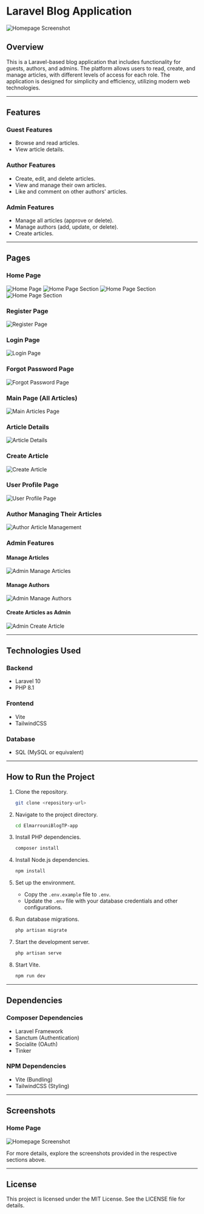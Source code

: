 # Laravel Blog Application

![Homepage Screenshot](./readme-imgs/image.png)

## Overview

This is a Laravel-based blog application that includes functionality for guests, authors, and admins. The platform allows users to read, create, and manage articles, with different levels of access for each role. The application is designed for simplicity and efficiency, utilizing modern web technologies.

---

## Features

### Guest Features

-   Browse and read articles.
-   View article details.

### Author Features

-   Create, edit, and delete articles.
-   View and manage their own articles.
-   Like and comment on other authors' articles.

### Admin Features

-   Manage all articles (approve or delete).
-   Manage authors (add, update, or delete).
-   Create articles.

---

## Pages

### Home Page

![Home Page](./readme-imgs/image.png)
![Home Page Section](./readme-imgs/image-1.png)
![Home Page Section](./readme-imgs/image-2.png)
![Home Page Section](./readme-imgs/image-3.png)

### Register Page

![Register Page](./readme-imgs/image-5.png)

### Login Page

![Login Page](./readme-imgs/image-4.png)

### Forgot Password Page

![Forgot Password Page](./readme-imgs/image-6.png)

### Main Page (All Articles)

![Main Articles Page](./readme-imgs/image-12.png)

### Article Details

![Article Details](./readme-imgs/image-11.png)

### Create Article

![Create Article](./readme-imgs/image-7.png)

### User Profile Page

![User Profile Page](./readme-imgs/image-8.png)

### Author Managing Their Articles

![Author Article Management](./readme-imgs/image-15.png)

### Admin Features

#### Manage Articles

![Admin Manage Articles](./readme-imgs/image-16.png)

#### Manage Authors

![Admin Manage Authors](./readme-imgs/image-13.png)

#### Create Articles as Admin

![Admin Create Article](./readme-imgs/image-14.png)

---

## Technologies Used

### Backend

-   Laravel 10
-   PHP 8.1

### Frontend

-   Vite
-   TailwindCSS

### Database

-   SQL (MySQL or equivalent)

---

## How to Run the Project

1. Clone the repository.

    ```bash
    git clone <repository-url>
    ```

2. Navigate to the project directory.

    ```bash
    cd ElmarrouniBlogTP-app
    ```

3. Install PHP dependencies.

    ```bash
    composer install
    ```

4. Install Node.js dependencies.

    ```bash
    npm install
    ```

5. Set up the environment.

    - Copy the `.env.example` file to `.env`.
    - Update the `.env` file with your database credentials and other configurations.

6. Run database migrations.

    ```bash
    php artisan migrate
    ```

7. Start the development server.

    ```bash
    php artisan serve
    ```

8. Start Vite.
    ```bash
    npm run dev
    ```

---

## Dependencies

### Composer Dependencies

-   Laravel Framework
-   Sanctum (Authentication)
-   Socialite (OAuth)
-   Tinker

### NPM Dependencies

-   Vite (Bundling)
-   TailwindCSS (Styling)

---

## Screenshots

### Home Page

![Homepage Screenshot](./readme-imgs/image.png)

For more details, explore the screenshots provided in the respective sections above.

---

## License

This project is licensed under the MIT License. See the LICENSE file for details.
